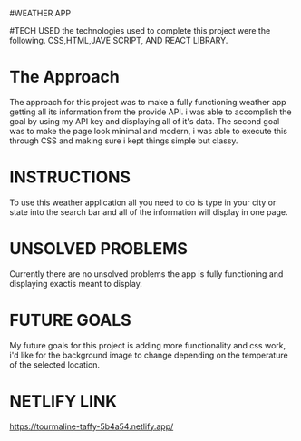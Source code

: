 #WEATHER APP

#TECH USED
the technologies used to complete this project were the following. CSS,HTML,JAVE SCRIPT, AND REACT LIBRARY.

# The Approach
The approach for this project was to make a fully functioning weather app getting all its information from the provide API.
i was able to accomplish the goal by using my API key and displaying all of it's data. The second goal was to make the page look minimal and modern,
i was able to execute this through CSS and making sure i kept things simple but classy.

# INSTRUCTIONS
To use this weather application all you need to do is type in your city or state into the search bar and all of the information will display in one page.

# UNSOLVED PROBLEMS
Currently there are no unsolved problems the app is fully functioning and displaying exactis meant to display.


# FUTURE GOALS
My future goals for this project is adding more functionality and css work, i'd like for the background image to change depending on the temperature of the selected location.


# NETLIFY LINK
https://tourmaline-taffy-5b4a54.netlify.app/
